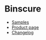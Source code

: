 # Binscure

* [Samples](SAMPLES.md)
* [Product page](https://binclub.dev/binscure)
* [Changelog](http://www.allatori.com/changelog.html)